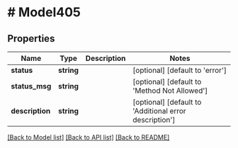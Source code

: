 # # Model405

## Properties

Name | Type | Description | Notes
------------ | ------------- | ------------- | -------------
**status** | **string** |  | [optional] [default to 'error']
**status_msg** | **string** |  | [optional] [default to 'Method Not Allowed']
**description** | **string** |  | [optional] [default to 'Additional error description']

[[Back to Model list]](../../README.md#models) [[Back to API list]](../../README.md#endpoints) [[Back to README]](../../README.md)
